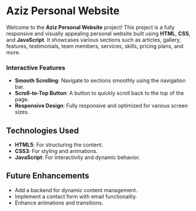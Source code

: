 # Aziz Personal Website

Welcome to the **Aziz Personal Website** project! This project is a fully responsive and visually appealing personal website built using **HTML**, **CSS**, and **JavaScript**. It showcases various sections such as articles, gallery, features, testimonials, team members, services, skills, pricing plans, and more.

### Interactive Features
- **Smooth Scrolling**: Navigate to sections smoothly using the navigation bar.
- **Scroll-to-Top Button**: A button to quickly scroll back to the top of the page.
- **Responsive Design**: Fully responsive and optimized for various screen sizes.

## Technologies Used
- **HTML5**: For structuring the content.
- **CSS3**: For styling and animations.
- **JavaScript**: For interactivity and dynamic behavior.

## Future Enhancements
- Add a backend for dynamic content management.
- Implement a contact form with email functionality.
- Enhance animations and transitions.
